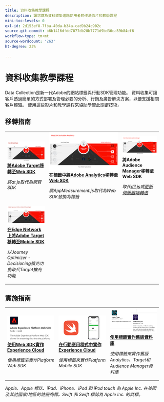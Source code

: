 ```yaml
---
title: 資料收集教學課程
description: 讓您成為資料收集進階使用者的作法影片和教學課程
mini-toc-levels: 0
exl-id: 2d153ef8-7fba-40da-b34a-cad9b24c902c
source-git-commit: b6b1416dfdd7077db20b7771d9bd36ca59b84ef6
workflow-type: tm+mt
source-wordcount: '263'
ht-degree: 23%

---
```


# 資料收集教學課程

Data Collection是新一代Adobe的網站標籤與行動SDK管理功能。 資料收集可讓客戶透過簡單的方式部署及管理必要的分析、行銷及廣告解決方案，以便支援相關客戶體驗。 使用這些影片和教學課程來協助學習此關鍵技術。

<div id="recs-overview-body-1"></div>
<div id="recs-overview-body-2"></div>
<div id="recs-overview-body-3"></div>
<div id="recs-overview-body-4"></div>
<div id="recs-overview-body-5"></div>
<div id="recs-overview-body-6"></div>

<div id="staff-picks-section">

## 移轉指南

<table>
<tr>
  <td>
    <a href="https://experienceleague.adobe.com/en/docs/platform-learn/migrate-target-to-websdk/introduction" target="_blank">
      <img alt="將Target移轉至Web SDK" src="assets/thumb_targetWebSdk.jpg" />
    </a>
    <div>
      <a href="https://experienceleague.adobe.com/en/docs/platform-learn/migrate-target-to-websdk/introduction" target="_blank">
    <strong>將Adobe Target移轉至Web SDK</strong>
    </a>
    </div>
    <p>
    <em>將at.js取代為網頁SDK</em>
    <p>
  </td>
  <td>
    <a href="https://experienceleague.adobe.com/zh-hant/docs/platform-learn/migrate-analytics-to-websdk/migration-to-websdk-overview" target="_blank">
      <img alt="使用 Web SDK 實作 Adobe Experience Cloud" src="assets/thumb_analyticsWebSdk.png" />
    </a>
    <div>
      <a href="https://experienceleague.adobe.com/zh-hant/docs/platform-learn/migrate-analytics-to-websdk/migration-to-websdk-overview" target="_blank">
    <strong>在標籤中將Adobe Analytics移轉至Web SDK</strong>
    </a>
    </div>
    <p>
    <em>將AppMeasurement.js取代為Web SDK替換為標籤</em>
    <p>
  </td>
  <td>
      <img alt="將Target移轉至Web SDK" src="assets/thumb_aamWebSdk.png" />
    </a>
    <div>
      <strong>將Adobe Audience Manager移轉至Web SDK</strong>
    </div>
    <p>
    <em>取代<a href="https://experienceleague.adobe.com/zh-hant/docs/audience-manager/user-guide/migrate-to-web-sdk/dil-extension-to-web-sdk" target="_blank">dil.js</a>或<a href="https://experienceleague.adobe.com/zh-hant/docs/audience-manager/user-guide/migrate-to-web-sdk/appmeasurement-to-web-sdk" target="_blank">更新伺服器端轉送</a></em>
    <p>
  </td>
</tr>
<tr>
  <td>
    <a href="https://experienceleague.adobe.com/en/docs/platform-learn/migrate-target-to-mobile-sdk-decisioning/overview" target="_blank">
      <img alt="在Edge Network上將Target移轉至Mobile SDK" src="assets/thumb_targetMobileSdk.jpg" />
    </a>
    <div>
      <a href="https://experienceleague.adobe.com/en/docs/platform-learn/migrate-target-to-mobile-sdk-decisioning/overview" target="_blank">
    <strong>在Edge Network上將Adobe Target移轉至Mobile SDK</strong>
    </a>
    </div>
    <p>
    <em>以Journey Optimizer - Decisioning擴充功能取代Target擴充功能</em>
    <p>
  </td>
  <td>
  </td>
  <td>
  </td>
  </tr>
</table>

## 實施指南

<table>
<tr>
  <td>
    <a href="https://experienceleague.adobe.com/docs/platform-learn/implement-web-sdk/overview.html?lang=zh-Hant" target="_blank">
      <img alt="使用 Web SDK 實作 Adobe Experience Cloud" src="assets/thumb_websdk.png" />
    </a>
    <div>
      <a href="https://experienceleague.adobe.com/docs/platform-learn/implement-web-sdk/overview.html?lang=zh-Hant" target="_blank">
    <strong>使用Web SDK實作Experience Cloud</strong>
    </a>
    </div>
    <p>
    <em>使用標籤來實作Platform Web SDK</em>
    <p>
  </td>
  <td>
    <a href="https://experienceleague.adobe.com/docs/platform-learn/implement-mobile-sdk/overview.html" target="_blank">
      <img alt="行動應用程式中的實作" src="assets/thumb_swift.png" />
    </a>
    <div>
      <a href="https://experienceleague.adobe.com/docs/platform-learn/implement-mobile-sdk/overview.html" target="_blank">
    <strong>在行動應用程式中實作Experience Cloud</strong>
    </a>
    </div>
    <p>
    <em>使用標籤來實作Platform Mobile SDK</em>
    <p>
  </td>
  <td>
    <a href="https://experienceleague.adobe.com/docs/platform-learn/migrate-target-to-websdk/introduction.html" target="_blank">
      <img alt="將Target移轉至Web SDK" src="assets/thumb_legacy.png" />
    </a>
    <div>
      <a href="https://experienceleague.adobe.com/docs/platform-learn/migrate-target-to-websdk/introduction.html" target="_blank">
    <strong>使用標籤實作舊版資料庫</strong>
    </a>
    </div>
    <p>
    <em>使用標籤來實作舊版Analytics、Target和Audience Manager資料庫</em>
    <p>
  </td>
</tr>
</table>

</div>

*Apple、Apple 標誌、iPad、iPhone、iPod 和 iPod touch 為 Apple Inc. 在美國及其他國家/地區的註冊商標。Swift 和 Swift 標誌為 Apple Inc. 的商標。*
